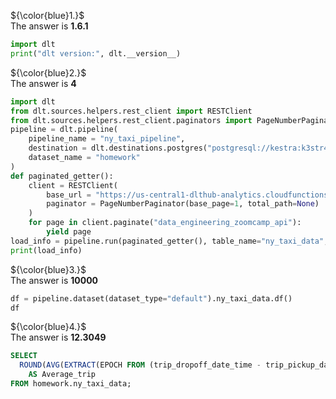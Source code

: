 ${\color{blue}1.}$<br>
The answer is **1.6.1**

``` python
import dlt
print("dlt version:", dlt.__version__)
```

${\color{blue}2.}$<br>
The answer is **4**

``` python
import dlt
from dlt.sources.helpers.rest_client import RESTClient
from dlt.sources.helpers.rest_client.paginators import PageNumberPaginator
pipeline = dlt.pipeline(
    pipeline_name = "ny_taxi_pipeline",
    destination = dlt.destinations.postgres("postgresql://kestra:k3str4@localhost:5431/postgres-zoomcamp"),
    dataset_name = "homework"
)
def paginated_getter():
    client = RESTClient(
        base_url = "https://us-central1-dlthub-analytics.cloudfunctions.net",
        paginator = PageNumberPaginator(base_page=1, total_path=None)
    )
    for page in client.paginate("data_engineering_zoomcamp_api"):
        yield page
load_info = pipeline.run(paginated_getter(), table_name="ny_taxi_data", write_disposition="replace")
print(load_info)
```

${\color{blue}3.}$<br>
The answer is **10000**

``` python
df = pipeline.dataset(dataset_type="default").ny_taxi_data.df()
df
```

${\color{blue}4.}$<br>
The answer is **12.3049**

``` SQL
SELECT
  ROUND(AVG(EXTRACT(EPOCH FROM (trip_dropoff_date_time - trip_pickup_date_time)) / 60), 4)
    AS Average_trip
FROM homework.ny_taxi_data;
```

